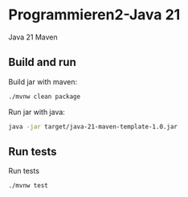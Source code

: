 # Programmieren2-Java 21

Java 21 Maven

## Build and run

Build jar with maven:

```bash
./mvnw clean package
```

Run jar with java:

```bash
java -jar target/java-21-maven-template-1.0.jar
```

## Run tests

Run tests

```bash
./mvnw test
```
